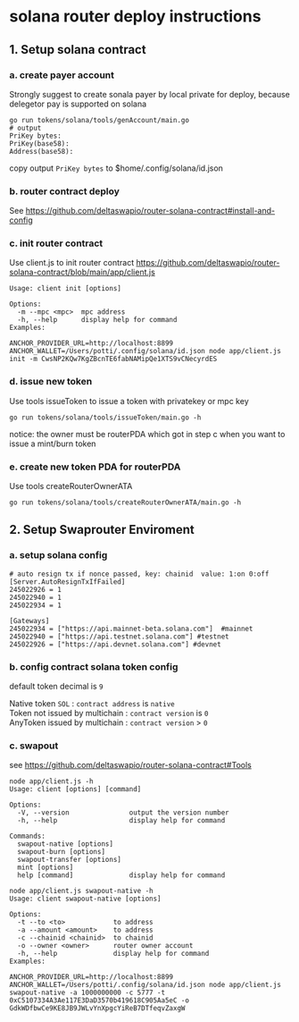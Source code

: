 # solana router deploy instructions

## 1. Setup solana contract 
### a. create payer account
Strongly suggest to create sonala payer by local private for deploy, because delegetor pay is supported on solana
```
go run tokens/solana/tools/genAccount/main.go
# output
PriKey bytes:
PriKey(base58):
Address(base58):
```
copy output `PriKey bytes` to $home/.config/solana/id.json
### b. router contract deploy
See
https://github.com/deltaswapio/router-solana-contract#install-and-config

### c. init router contract
Use client.js to init router contract
https://github.com/deltaswapio/router-solana-contract/blob/main/app/client.js 

```
Usage: client init [options]

Options:
  -m --mpc <mpc>  mpc address
  -h, --help      display help for command
Examples:

ANCHOR_PROVIDER_URL=http://localhost:8899 ANCHOR_WALLET=/Users/potti/.config/solana/id.json node app/client.js init -m CwsNP2KQw7KgZBcnTE6fabNAMipQe1XTS9vCNecyrdES
```

### d. issue new token
Use tools issueToken to issue a token with privatekey or mpc key
```
go run tokens/solana/tools/issueToken/main.go -h
```
notice: the owner must be routerPDA which got in step c when you want to issue a mint/burn token 

### e. create new token PDA for routerPDA
Use tools createRouterOwnerATA
```
go run tokens/solana/tools/createRouterOwnerATA/main.go -h
```
 
## 2. Setup Swaprouter Enviroment
### a. setup solana config
```
# auto resign tx if nonce passed, key: chainid  value: 1:on 0:off
[Server.AutoResignTxIfFailed]
245022926 = 1
245022940 = 1
245022934 = 1

[Gateways]
245022934 = ["https://api.mainnet-beta.solana.com"]  #mainnet
245022940 = ["https://api.testnet.solana.com"] #testnet
245022926 = ["https://api.devnet.solana.com"] #devnet
```

### b. config contract solana token config
default token decimal is `9`

Native token `SOL` : `contract address` is `native`    
Token not issued by multichain : `contract version` is `0`    
AnyToken issued by multichain :  `contract version` > `0`    

### c. swapout 
see
https://github.com/deltaswapio/router-solana-contract#Tools

```
node app/client.js -h             
Usage: client [options] [command]

Options:
  -V, --version               output the version number
  -h, --help                  display help for command

Commands:
  swapout-native [options]
  swapout-burn [options]
  swapout-transfer [options]
  mint [options]
  help [command]              display help for command
```

```
node app/client.js swapout-native -h
Usage: client swapout-native [options]

Options:
  -t --to <to>            to address
  -a --amount <amount>    to address
  -c --chainid <chainid>  to chainid
  -o --owner <owner>      router owner account
  -h, --help              display help for command
Examples:

ANCHOR_PROVIDER_URL=http://localhost:8899 ANCHOR_WALLET=/Users/potti/.config/solana/id.json node app/client.js swapout-native -a 1000000000 -c 5777 -t 0xC5107334A3Ae117E3DaD3570b419618C905Aa5eC -o GdkWDfbwCe9KE8JB9JWLvYnXpgcYiReB7DTfeqvZaxgW
```








